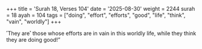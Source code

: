 +++
title = 'Surah 18, Verses 104'
date = '2025-08-30'
weight = 2244
surah = 18
ayah = 104
tags = ["doing", "effort", "efforts", "good", "life", "think", "vain", "worldly"]
+++

˹They are˺ those whose efforts are in vain in this worldly life, while they think they are doing good!”